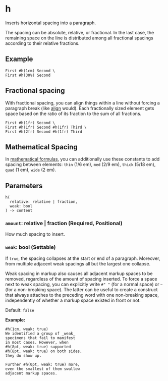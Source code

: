 # h

Inserts horizontal spacing into a paragraph.

The spacing can be absolute, relative, or fractional. In the last case, the remaining space on the line is distributed among all fractional spacings according to their relative fractions.

## Example

```typst
First #h(1cm) Second \
First #h(30%) Second
```

## Fractional spacing

With fractional spacing, you can align things within a line without forcing a paragraph break (like [align](/docs/reference/layout/align/) would). Each fractionally sized element gets space based on the ratio of its fraction to the sum of all fractions.

```typst
First #h(1fr) Second \
First #h(1fr) Second #h(1fr) Third \
First #h(2fr) Second #h(1fr) Third
```

## Mathematical Spacing

In [mathematical formulas](/docs/reference/math/), you can additionally use these constants to add spacing between elements: `thin` (1/6 em), `med` (2/9 em), `thick` (5/18 em), `quad` (1 em), `wide` (2 em).

## Parameters

```
h(
  relative: relative | fraction,
  weak: bool
) -> content
```

### `amount`: relative | fraction (Required, Positional)

How much spacing to insert.

### `weak`: bool (Settable)

If `true`, the spacing collapses at the start or end of a paragraph. Moreover, from multiple adjacent weak spacings all but the largest one collapse.

Weak spacing in markup also causes all adjacent markup spaces to be removed, regardless of the amount of spacing inserted. To force a space next to weak spacing, you can explicitly write `#" "` (for a normal space) or `~` (for a non-breaking space). The latter can be useful to create a construct that always attaches to the preceding word with one non-breaking space, independently of whether a markup space existed in front or not.

Default: `false`

**Example:**
```typst
#h(1cm, weak: true)
We identified a group of _weak_
specimens that fail to manifest
in most cases. However, when
#h(8pt, weak: true) supported
#h(8pt, weak: true) on both sides,
they do show up.

Further #h(0pt, weak: true) more,
even the smallest of them swallow
adjacent markup spaces.
```
